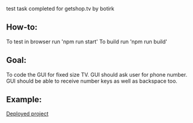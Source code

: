 test task completed for getshop.tv by botirk
## How-to:
To test in browser run 'npm run start'
To build run 'npm run build'
## Goal:
To code the GUI for fixed size TV.
GUI should ask user for phone number.
GUI should be able to receive number keys as well as backspace too.
## Example:
[Deployed project](https://getshoptv-test.vercel.app/ "Click me")